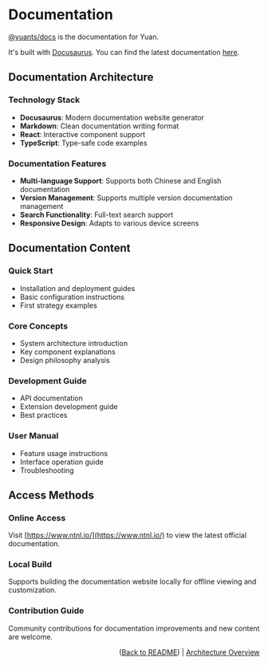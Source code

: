# Documentation

[@yuants/docs](ui/docs) is the documentation for Yuan.

It's built with [Docusaurus](https://docusaurus.io/). You can find the latest documentation [here](https://www.ntnl.io/).

## Documentation Architecture

### Technology Stack

- **Docusaurus**: Modern documentation website generator
- **Markdown**: Clean documentation writing format
- **React**: Interactive component support
- **TypeScript**: Type-safe code examples

### Documentation Features

- **Multi-language Support**: Supports both Chinese and English documentation
- **Version Management**: Supports multiple version documentation management
- **Search Functionality**: Full-text search support
- **Responsive Design**: Adapts to various device screens

## Documentation Content

### Quick Start

- Installation and deployment guides
- Basic configuration instructions
- First strategy examples

### Core Concepts

- System architecture introduction
- Key component explanations
- Design philosophy analysis

### Development Guide

- API documentation
- Extension development guide
- Best practices

### User Manual

- Feature usage instructions
- Interface operation guide
- Troubleshooting

## Access Methods

### Online Access

Visit [https://www.ntnl.io/](https://www.ntnl.io/) to view the latest official documentation.

### Local Build

Supports building the documentation website locally for offline viewing and customization.

### Contribution Guide

Community contributions for documentation improvements and new content are welcome.

<p align="right">(<a href="../../README.md">Back to README</a>) | <a href="architecture-overview.md">Architecture Overview</a></p>
